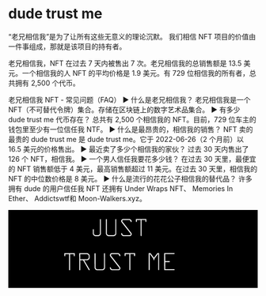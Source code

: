 # dude trust me

“老兄相信我”是为了让所有这些无意义的理论沉默。 我们相信 NFT 项目的价值由一件事组成，那就是该项目的持有者。

老兄相信我，NFT 在过去 7 天内被售出 7 次。老兄相信我的总销售额是 13.5 美元。一个相信我的人 NFT 的平均价格是 1.9 美元。有 729 位相信我的所有者，总共拥有 2,500 个代币。

老兄相信我 NFT - 常见问题（FAQ）
▶ 什么是老兄相信我？
老兄相信我是一个 NFT（不可替代令牌）集合。存储在区块链上的数字艺术品集合。
▶ 有多少 dude trust me 代币存在？
总共有 2,500 个相信我的 NFT。目前，729 位车主的钱包里至少有一位信任我 NTF。
▶ 什么是最昂贵的，相信我的销售？
NFT 卖的最贵的 dude trust me 是 dude trust me。它于 2022-06-26（2 个月前）以 16.5 美元的价格售出。
▶ 最近卖了多少个相信我的家伙？
过去 30 天内售出了 126 个 NFT，相信我。
▶ 一个男人信任我要花多少钱？
在过去 30 天里，最便宜的 NFT 销售额低于 4 美元，最高销售额超过 11 美元。在过去 30 天里，相信我的 NFT 的中位数价格是 8 美元。
▶ 什么是流行的花花公子相信我的替代品？
许多拥有 dude 的用户信任我 NFT 还拥有 Under Wraps NFT、 Memories In Ether、 Addictswtf和 Moon-Walkers.xyz。

![NFT ](微信截图_20220826173018.png)


